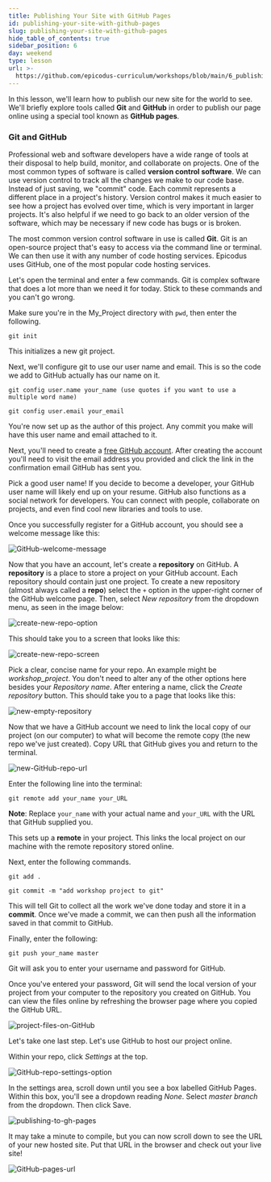 ```yaml
---
title: Publishing Your Site with GitHub Pages
id: publishing-your-site-with-github-pages
slug: publishing-your-site-with-github-pages
hide_table_of_contents: true
sidebar_position: 6
day: weekend
type: lesson
url: >-
  https://github.com/epicodus-curriculum/workshops/blob/main/6_publishing_your_site_with_gh_pages.md
---
```


In this lesson, we'll learn how to publish our new site for the world to see. We'll briefly explore tools called **Git** and **GitHub** in order to publish our page online using a special tool known as **GitHub pages**.

### Git and GitHub

Professional web and software developers have a wide range of tools at their disposal to help build, monitor, and collaborate on projects. One of the most common types of software is called **version control software**. We can use version control to track all the changes we make to our code base. Instead of just saving, we "commit" code. Each commit represents a different place in a project's history. Version control makes it much easier to see how a project has evolved over time, which is very important in larger projects. It's also helpful if we need to go back to an older version of the software, which may be necessary if new code has bugs or is broken.

The most common version control software in use is called **Git**. Git is an open-source project that's easy to access via the command line or terminal. We can then use it with any number of code hosting services. Epicodus uses GitHub, one of the most popular code hosting services.

Let's open the terminal and enter a few commands. Git is complex software that does a lot more than we need it for today. Stick to these commands and you can't go wrong.

Make sure you're in the My_Project directory with `pwd`, then enter the following.

```
git init
```

This initializes a new git project.

Next, we'll configure git to use our user name and email. This is so the code we add to GitHub actually has our name on it.

```
git config user.name your_name (use quotes if you want to use a multiple word name)
```

```
git config user.email your_email
```

You're now set up as the author of this project. Any commit you make will have this user name and email attached to it.

Next, you'll need to create a [free GitHub account](http://GitHub.com). After creating the account you'll need to visit the email address you provided and click the link in the confirmation email GitHub has sent you.

Pick a good user name! If you decide to become a developer, your GitHub user name will likely end up on your resume. GitHub also functions as a social network for developers. You can connect with people, collaborate on projects, and even find cool new libraries and tools to use.

Once you successfully register for a GitHub account, you should see a welcome message like this:

![GitHub-welcome-message](https://learnhowtoprogram.s3.us-west-2.amazonaws.com/Workshop/github-welcome-message.png)

Now that you have an account, let's create a **repository** on GitHub. A **repository** is a place to store a project on your GitHub account. Each repository should contain just one project. To create a new repository (almost always called a **repo**) select the `+` option in the upper-right corner of the GitHub welcome page. Then, select _New repository_ from the dropdown menu, as seen in the image below:



![create-new-repo-option](https://learnhowtoprogram.s3.us-west-2.amazonaws.com/Workshop/create-new-repo.png)

This should take you to a screen that looks like this:



![create-new-repo-screen](https://learnhowtoprogram.s3.us-west-2.amazonaws.com/Workshop/create-new-repo%20(1).png)

Pick a clear, concise name for your repo. An example might be *workshop_project*. You don't need to alter any of the other options here besides your _Repository name_. After entering a name, click the _Create repository_ button. This should take you to a page that looks like this:




![new-empty-repository](https://learnhowtoprogram.s3.us-west-2.amazonaws.com/Workshop/new-empty-repo.png)

Now that we have a GitHub account we need to link the local copy of our project (on our computer) to what will become the remote copy (the new repo we've just created). Copy URL that GitHub gives you and return to the terminal.



![new-GitHub-repo-url](https://learnhowtoprogram.s3.us-west-2.amazonaws.com/Workshop/github-repo-url.png)

Enter the following line into the terminal:

```
git remote add your_name your_URL
```

**Note**: Replace `your_name` with your actual name and `your_URL` with the URL that GitHub supplied you.

This sets up a **remote** in your project. This links the local project on our machine with the remote repository stored online.

Next, enter the following commands.

```
git add .
```

```
git commit -m "add workshop project to git"
```

This will tell Git to collect all the work we've done today and store it in a **commit**. Once we've made a commit, we can then push all the information saved in that commit to GitHub.

Finally, enter the following:

```
git push your_name master
```

Git will ask you to enter your username and password for GitHub.

Once you've entered your password, Git will send the local version of your project from your computer to the repository you created on GitHub. You can view the files online by refreshing the browser page where you copied the GitHub URL.


![project-files-on-GitHub](https://learnhowtoprogram.s3.us-west-2.amazonaws.com/Workshop/project-successfully-pushed-to-github.png)

Let's take one last step. Let's use GitHub to host our project online.

Within your repo, click *Settings* at the top.



![GitHub-repo-settings-option](https://learnhowtoprogram.s3.us-west-2.amazonaws.com/Workshop/repo-settings-option.png)

In the settings area, scroll down until you see a box labelled GitHub Pages. Within this box, you'll see a dropdown reading _None_. Select *master branch* from the dropdown. Then click Save.



![publishing-to-gh-pages](https://learnhowtoprogram.s3.us-west-2.amazonaws.com/Workshop/Screen%20Shot%202017-04-07%20at%205.17.33%20PM.png)

It may take a minute to compile, but you can now scroll down to see the URL of your new hosted site. Put that URL in the browser and check out your live site!



![GitHub-pages-url](https://learnhowtoprogram.s3.us-west-2.amazonaws.com/Workshop/Screen%20Shot%202017-04-07%20at%205.19.14%20PM.png)
